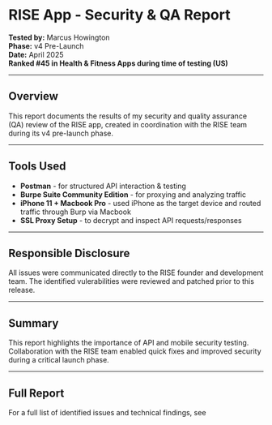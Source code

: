 # RISE App - Security & QA Report

**Tested by:** Marcus Howington  
**Phase:** v4 Pre-Launch  
**Date:** April 2025  
**Ranked #45 in Health & Fitness Apps during time of testing (US)**  

___  
## Overview  
This report documents the results of my security and quality assurance (QA) review of the RISE app, created in coordination with the RISE team during its v4 pre-launch phase.  
___  
## Tools Used  
- **Postman** - for structured API interaction & testing
- **Burpe Suite Community Edition** - for proxying and analyzing traffic
- **iPhone 11 + Macbook Pro** - used iPhone as the target device and routed traffic through Burp via Macbook
- **SSL Proxy Setup** - to decrypt and inspect API requests/responses

___
## Responsible Disclosure  
All issues were communicated directly to the RISE founder and development team. The identified vulerabilities were reviewed and patched prior to this release.  
___
## Summary  
This report highlights the importance of API and mobile security testing. Collaboration with the RISE team enabled quick fixes and improved security during a critical launch phase.  
___
##  Full Report  
For a full list of identified issues and technical findings, see
